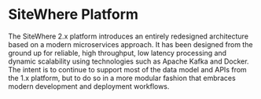 # SiteWhere Platform

The SiteWhere 2.x platform introduces an entirely redesigned architecture based
on a modern microservices approach. It has been designed from the ground up for reliable,
high throughput, low latency processing and dynamic scalability using technologies
such as Apache Kafka and Docker. The intent is to continue to support most of the
data model and APIs from the 1.x platform, but to do so in a more modular fashion
that embraces modern development and deployment workflows.
